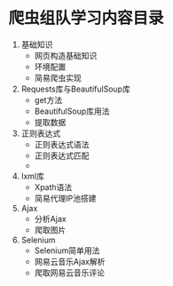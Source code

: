 # 爬虫组队学习内容目录

1. 基础知识
   - 网页构造基础知识
   - 环境配置
   - 简易爬虫实现
2. Requests库与BeautifulSoup库
   - get方法
   - BeautifulSoup库用法
   - 提取数据
3. 正则表达式
   - 正则表达式语法
   - 正则表达式匹配
   - 
4. lxml库
   - Xpath语法
   - 简易代理IP池搭建
5. Ajax
   - 分析Ajax
   - 爬取图片
6. Selenium
   - Selenium简单用法
   - 网易云音乐Ajax解析
   - 爬取网易云音乐评论